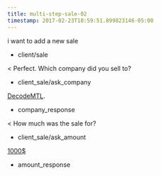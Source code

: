 ```yaml
---
title: multi-step-sale-02
timestamp: 2017-02-23T18:59:51.899823146-05:00
---
```


i want to add a new sale
* client/sale

< Perfect. Which company did you sell to?
* client_sale/ask_company

[DecodeMTL](company_name).
* company_response

< How much was the sale for?
* client_sale/ask_amount

[1000$](amount_of_money)
* amount_response
